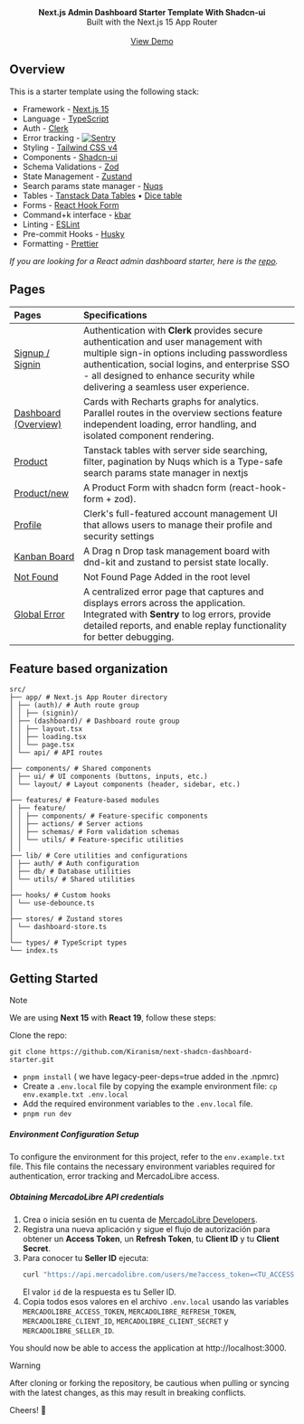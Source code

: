 <picture>
  <source media="(prefers-color-scheme: dark)" srcset="https://user-images.githubusercontent.com/9113740/201498864-2a900c64-d88f-4ed4-b5cf-770bcb57e1f5.png">
  <source media="(prefers-color-scheme: light)" srcset="https://user-images.githubusercontent.com/9113740/201498152-b171abb8-9225-487a-821c-6ff49ee48579.png">
</picture>

<div align="center"><strong>Next.js Admin Dashboard Starter Template With Shadcn-ui</strong></div>
<div align="center">Built with the Next.js 15 App Router</div>
<br />
<div align="center">
<a href="https://dub.sh/shadcn-dashboard">View Demo</a>
<span>
</div>

## Overview

This is a starter template using the following stack:

- Framework - [Next.js 15](https://nextjs.org/13)
- Language - [TypeScript](https://www.typescriptlang.org)
- Auth - [Clerk](https://go.clerk.com/ILdYhn7)
- Error tracking - [<picture><img alt="Sentry" src="public/assets/sentry.svg">
        </picture>](https://sentry.io/for/nextjs/?utm_source=github&utm_medium=paid-community&utm_campaign=general-fy26q2-nextjs&utm_content=github-banner-project-tryfree)
- Styling - [Tailwind CSS v4](https://tailwindcss.com)
- Components - [Shadcn-ui](https://ui.shadcn.com)
- Schema Validations - [Zod](https://zod.dev)
- State Management - [Zustand](https://zustand-demo.pmnd.rs)
- Search params state manager - [Nuqs](https://nuqs.47ng.com/)
- Tables - [Tanstack Data Tables](https://ui.shadcn.com/docs/components/data-table) • [Dice table](https://www.diceui.com/docs/components/data-table)
- Forms - [React Hook Form](https://ui.shadcn.com/docs/components/form)
- Command+k interface - [kbar](https://kbar.vercel.app/)
- Linting - [ESLint](https://eslint.org)
- Pre-commit Hooks - [Husky](https://typicode.github.io/husky/)
- Formatting - [Prettier](https://prettier.io)

_If you are looking for a React admin dashboard starter, here is the [repo](https://github.com/Kiranism/react-shadcn-dashboard-starter)._

## Pages

| Pages                                                                                 | Specifications                                                                                                                                                                                                                                                          |
| :------------------------------------------------------------------------------------ | :---------------------------------------------------------------------------------------------------------------------------------------------------------------------------------------------------------------------------------------------------------------------- |
| [Signup / Signin](https://go.clerk.com/ILdYhn7)      | Authentication with **Clerk** provides secure authentication and user management with multiple sign-in options including passwordless authentication, social logins, and enterprise SSO - all designed to enhance security while delivering a seamless user experience. |
| [Dashboard (Overview)](https://shadcn-dashboard.kiranism.dev/dashboard)    | Cards with Recharts graphs for analytics. Parallel routes in the overview sections feature independent loading, error handling, and isolated component rendering. |
| [Product](https://shadcn-dashboard.kiranism.dev/dashboard/product)         | Tanstack tables with server side searching, filter, pagination by Nuqs which is a Type-safe search params state manager in nextjs                                                                                                                                       |
| [Product/new](https://shadcn-dashboard.kiranism.dev/dashboard/product/new) | A Product Form with shadcn form (react-hook-form + zod).                                                                                                                                                                                                                |
| [Profile](https://shadcn-dashboard.kiranism.dev/dashboard/profile)         | Clerk's full-featured account management UI that allows users to manage their profile and security settings                                                                                                                                                             |
| [Kanban Board](https://shadcn-dashboard.kiranism.dev/dashboard/kanban)     | A Drag n Drop task management board with dnd-kit and zustand to persist state locally.                                                                                                                                                                                  |
| [Not Found](https://shadcn-dashboard.kiranism.dev/dashboard/notfound)      | Not Found Page Added in the root level                                                                                                                                                                                                                                  |
| [Global Error](https://sentry.io/for/nextjs/?utm_source=github&utm_medium=paid-community&utm_campaign=general-fy26q2-nextjs&utm_content=github-banner-project-tryfree)           | A centralized error page that captures and displays errors across the application. Integrated with **Sentry** to log errors, provide detailed reports, and enable replay functionality for better debugging. |

## Feature based organization

```plaintext
src/
├── app/ # Next.js App Router directory
│ ├── (auth)/ # Auth route group
│ │ ├── (signin)/
│ ├── (dashboard)/ # Dashboard route group
│ │ ├── layout.tsx
│ │ ├── loading.tsx
│ │ └── page.tsx
│ └── api/ # API routes
│
├── components/ # Shared components
│ ├── ui/ # UI components (buttons, inputs, etc.)
│ └── layout/ # Layout components (header, sidebar, etc.)
│
├── features/ # Feature-based modules
│ ├── feature/
│ │ ├── components/ # Feature-specific components
│ │ ├── actions/ # Server actions
│ │ ├── schemas/ # Form validation schemas
│ │ └── utils/ # Feature-specific utilities
│ │
├── lib/ # Core utilities and configurations
│ ├── auth/ # Auth configuration
│ ├── db/ # Database utilities
│ └── utils/ # Shared utilities
│
├── hooks/ # Custom hooks
│ └── use-debounce.ts
│
├── stores/ # Zustand stores
│ └── dashboard-store.ts
│
└── types/ # TypeScript types
└── index.ts
```

## Getting Started

> [!NOTE]  
> We are using **Next 15** with **React 19**, follow these steps:

Clone the repo:

```
git clone https://github.com/Kiranism/next-shadcn-dashboard-starter.git
```

- `pnpm install` ( we have legacy-peer-deps=true added in the .npmrc)
- Create a `.env.local` file by copying the example environment file:
  `cp env.example.txt .env.local`
- Add the required environment variables to the `.env.local` file.
- `pnpm run dev`

##### Environment Configuration Setup

To configure the environment for this project, refer to the `env.example.txt` file. This file contains the necessary environment variables required for authentication, error tracking and MercadoLibre access.

##### Obtaining MercadoLibre API credentials

1. Crea o inicia sesión en tu cuenta de [MercadoLibre Developers](https://developers.mercadolibre.com.ar/).
2. Registra una nueva aplicación y sigue el flujo de autorización para obtener un **Access Token**, un **Refresh Token**, tu **Client ID** y tu **Client Secret**.
3. Para conocer tu **Seller ID** ejecuta:
   ```bash
   curl "https://api.mercadolibre.com/users/me?access_token=<TU_ACCESS_TOKEN>"
   ```
   El valor `id` de la respuesta es tu Seller ID.
4. Copia todos esos valores en el archivo `.env.local` usando las variables `MERCADOLIBRE_ACCESS_TOKEN`, `MERCADOLIBRE_REFRESH_TOKEN`, `MERCADOLIBRE_CLIENT_ID`, `MERCADOLIBRE_CLIENT_SECRET` y `MERCADOLIBRE_SELLER_ID`.

You should now be able to access the application at http://localhost:3000.

> [!WARNING]
> After cloning or forking the repository, be cautious when pulling or syncing with the latest changes, as this may result in breaking conflicts.

Cheers! 🥂
